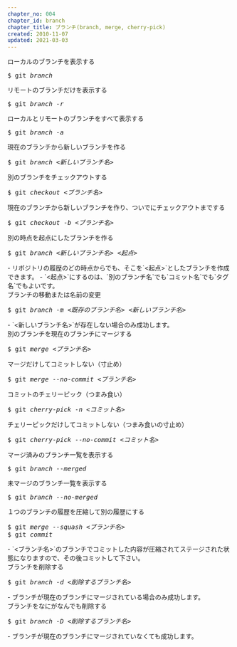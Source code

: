 ```yaml
---
chapter_no: 004
chapter_id: branch
chapter_title: ブランチ(branch, merge, cherry-pick)
created: 2010-11-07
updated: 2021-03-03
---
```

<div class="code-box">
<div class="title">ローカルのブランチを表示する</div>
<pre>
$ git <em class="blue">branch</em>
</pre>
</div>

<div class="code-box">
<div class="title">リモートのブランチだけを表示する</div>
<pre>
$ git <em class="blue">branch</em> <em class="command">-r</em>
</pre>
</div>

<div class="code-box">
<div class="title">ローカルとリモートのブランチをすべて表示する</div>
<pre>
$ git <em class="blue">branch</em> <em class="command">-a</em>
</pre>
</div>

<div class="code-box">
<div class="title">現在のブランチから新しいブランチを作る</div>
<pre>
$ git <em class="blue">branch</em> <em>&lt;新しいブランチ名&gt;</em>
</pre>
</div>

<div class="code-box">
<div class="title">別のブランチをチェックアウトする</div>
<pre>
$ git <em class="blue">checkout</em> <em>&lt;ブランチ名&gt;</em>
</pre>
</div>

<div class="code-box">
<div class="title">現在のブランチから新しいブランチを作り、ついでにチェックアウトまでする</div>
<pre>
$ git <em class="blue">checkout</em> <em class="command">-b</em> <em>&lt;ブランチ名&gt;</em>
</pre>
</div>

<div class="code-box">
<div class="title">別の時点を起点にしたブランチを作る</div>
<pre>
$ git <em class="blue">branch</em> <em>&lt;新しいブランチ名&gt;</em> <em>&lt;起点&gt;</em>
</pre>
</div>
- リポジトリの履歴のどの時点からでも、そこを`<起点>`としたブランチを作成できます。  
- `<起点>`にするのは、`別のブランチ名`でも`コミット名`でも`タグ名`でもよいです。

<div class="code-box">
<div class="title">ブランチの移動または名前の変更</div>
<pre>
$ git <em class="blue">branch</em> <em class="option">-m</em> <em>&lt;既存のブランチ名&gt;</em> <em>&lt;新しいブランチ名&gt;</em>
</pre>
</div>
- `<新しいブランチ名>`が存在しない場合のみ成功します。

<div class="code-box">
<div class="title">別のブランチを現在のブランチにマージする</div>
<pre>
$ git <em class="blue">merge</em> <em>&lt;ブランチ名&gt;</em>
</pre>
</div>

<div class="code-box">
<div class="title">マージだけしてコミットしない（寸止め）</div>
<pre>
$ git <em class="blue">merge</em> <em class="command">--no-commit</em> <em>&lt;ブランチ名&gt;</em>
</pre>
</div>

<div class="code-box">
<div class="title">コミットのチェリーピック（つまみ食い）</div>
<pre>
$ git <em class="blue">cherry-pick</em> <em class="command">-n</em> <em>&lt;コミット名&gt;</em>
</pre>
</div>

<div class="code-box">
<div class="title">チェリーピックだけしてコミットしない（つまみ食いの寸止め）</div>
<pre>
$ git <em class="blue">cherry-pick</em> <em class="command">--no-commit</em> <em>&lt;コミット名&gt;</em>
</pre>
</div>

<div class="code-box">
<div class="title">マージ済みのブランチ一覧を表示する</div>
<pre>
$ git <em class="blue">branch</em> <em class="command">--merged</em>
</pre>
</div>

<div class="code-box">
<div class="title">未マージのブランチ一覧を表示する</div>
<pre>
$ git <em class="blue">branch</em> <em class="command">--no-merged</em>
</pre>
</div>

<div class="code-box">
<div class="title">１つのブランチの履歴を圧縮して別の履歴にする</div>
<pre>
$ git <em class="blue">merge</em> <em class="command">--squash</em> <em>&lt;ブランチ名&gt;</em>
$ git <em class="blue">commit</em>
</pre>
</div>
- `<ブランチ名>`のブランチでコミットした内容が圧縮されてステージされた状態になりますので、その後コミットして下さい。

<div class="code-box">
<div class="title">ブランチを削除する</div>
<pre>
$ git <em class="blue">branch</em> <em class="command">-d</em> <em>&lt;削除するブランチ名&gt;</em>
</pre>
</div>
- ブランチが現在のブランチにマージされている場合のみ成功します。

<div class="code-box">
<div class="title">ブランチをなにがなんでも削除する</div>
<pre>
$ git <em class="blue">branch</em> <em class="command">-D</em> <em>&lt;削除するブランチ名&gt;</em>
</pre>
</div>
- ブランチが現在のブランチにマージされていなくても成功します。
